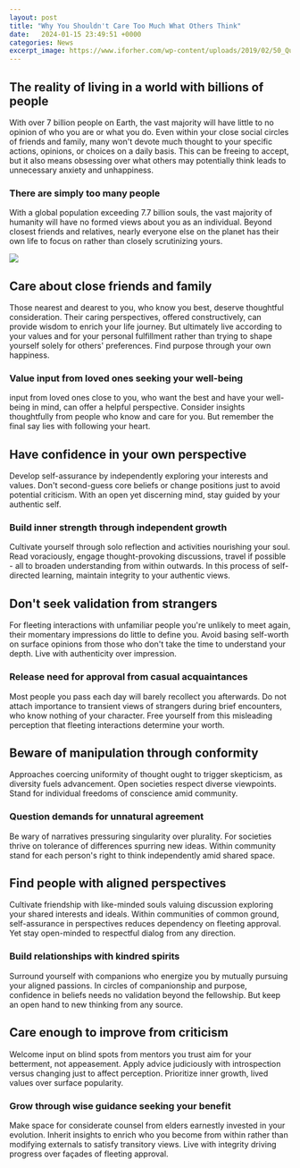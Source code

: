 ```yaml
---
layout: post
title: "Why You Shouldn't Care Too Much What Others Think"
date:   2024-01-15 23:49:51 +0000
categories: News
excerpt_image: https://www.iforher.com/wp-content/uploads/2019/02/50_Quote_Angelina_Jolie_Dont_Care_IForHer.jpg
---
```

## The reality of living in a world with billions of people

With over 7 billion people on Earth, the vast majority will have little to no opinion of who you are or what you do. Even within your close social circles of friends and family, many won't devote much thought to your specific actions, opinions, or choices on a daily basis. This can be freeing to accept, but it also means obsessing over what others may potentially think leads to unnecessary anxiety and unhappiness. 

### There are simply too many people 

With a global population exceeding 7.7 billion souls, the vast majority of humanity will have no formed views about you as an individual. Beyond closest friends and relatives, nearly everyone else on the planet has their own life to focus on rather than closely scrutinizing yours.


![](https://www.iforher.com/wp-content/uploads/2019/02/50_Quote_Angelina_Jolie_Dont_Care_IForHer.jpg)
## Care about close friends and family

Those nearest and dearest to you, who know you best, deserve thoughtful consideration. Their caring perspectives, offered constructively, can provide wisdom to enrich your life journey. But ultimately live according to your values and for your personal fulfillment rather than trying to shape yourself solely for others' preferences. Find purpose through your own happiness.

### Value input from loved ones seeking your well-being

input from loved ones close to you, who want the best and have your well-being in mind, can offer a helpful perspective. Consider insights thoughtfully from people who know and care for you. But remember the final say lies with following your heart.

## Have confidence in your own perspective 

Develop self-assurance by independently exploring your interests and values. Don't second-guess core beliefs or change positions just to avoid potential criticism. With an open yet discerning mind, stay guided by your authentic self. 

### Build inner strength through independent growth

Cultivate yourself through solo reflection and activities nourishing your soul. Read voraciously, engage thought-provoking discussions, travel if possible - all to broaden understanding from within outwards. In this process of self-directed learning, maintain integrity to your authentic views.

## Don't seek validation from strangers

For fleeting interactions with unfamiliar people you're unlikely to meet again, their momentary impressions do little to define you. Avoid basing self-worth on surface opinions from those who don't take the time to understand your depth. Live with authenticity over impression.
  
### Release need for approval from casual acquaintances

Most people you pass each day will barely recollect you afterwards. Do not attach importance to transient views of strangers during brief encounters, who know nothing of your character. Free yourself from this misleading perception that fleeting interactions determine your worth.
  
## Beware of manipulation through conformity

Approaches coercing uniformity of thought ought to trigger skepticism, as diversity fuels advancement. Open societies respect diverse viewpoints. Stand for individual freedoms of conscience amid community.
  
### Question demands for unnatural agreement 

Be wary of narratives pressuring singularity over plurality. For societies thrive on tolerance of differences spurring new ideas. Within community stand for each person's right to think independently amid shared space.
  
## Find people with aligned perspectives

Cultivate friendship with like-minded souls valuing discussion exploring your shared interests and ideals. Within communities of common ground, self-assurance in perspectives reduces dependency on fleeting approval. Yet stay open-minded to respectful dialog from any direction.  
  
### Build relationships with kindred spirits  

Surround yourself with companions who energize you by mutually pursuing your aligned passions. In circles of companionship and purpose, confidence in beliefs needs no validation beyond the fellowship. But keep an open hand to new thinking from any source.

## Care enough to improve from criticism

Welcome input on blind spots from mentors you trust aim for your betterment, not appeasement. Apply advice judiciously with introspection versus changing just to affect perception. Prioritize inner growth, lived values over surface popularity.  

### Grow through wise guidance seeking your benefit

Make space for considerate counsel from elders earnestly invested in your evolution. Inherit insights to enrich who you become from within rather than modifying externals to satisfy transitory views. Live with integrity driving progress over façades of fleeting approval.
